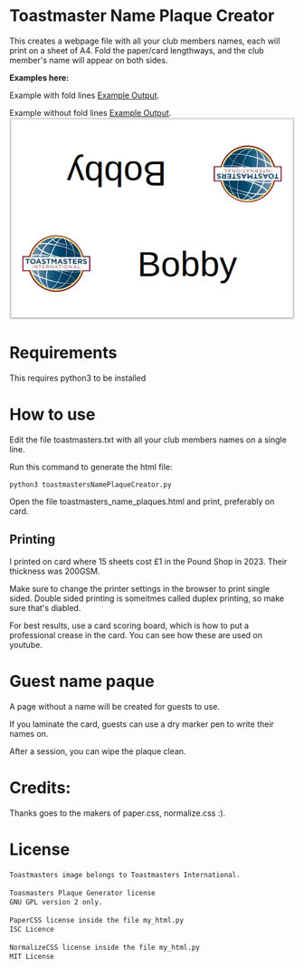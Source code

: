 # Toastmaster Name Plaque Creator
This creates a webpage file with all your club members names, each will print on a sheet of A4.
Fold the paper/card lengthways, and the club member's name will appear on both sides.

**Examples here:**

Example with fold lines [Example Output](example_output.html).

Example without fold lines [Example Output](./example_output_without_fold_lines.html).
<img src="example_page.jpg" >

# Requirements
This requires python3 to be installed

# How to use
Edit the file toastmasters.txt with all your club members names on a single line.

Run this command to generate the html file:

```
python3 toastmastersNamePlaqueCreator.py
```

Open the file toastmasters_name_plaques.html and print, preferably on card.

## Printing
I printed on card where 15 sheets cost £1 in the Pound Shop in 2023. Their thickness was 200GSM.

Make sure to change the printer settings in the browser to print single sided. Double sided printing is someitmes called duplex printing, so make sure that's diabled.

For best results, use a card scoring board, which is how to put a professional crease in the card. You can see how these are used on youtube.

# Guest name paque
A page without a name will be created for guests to use.

If you laminate the card, guests can use a dry marker pen to write their names on.

After a session, you can wipe the plaque clean.

# Credits:
Thanks goes to the makers of paper.css, normalize.css :).

# License
```
Toastmasters image belongs to Toastmasters International.

Toasmasters Plaque Generator license
GNU GPL version 2 only.

PaperCSS license inside the file my_html.py
ISC Licence

NormalizeCSS license inside the file my_html.py
MIT License
```
